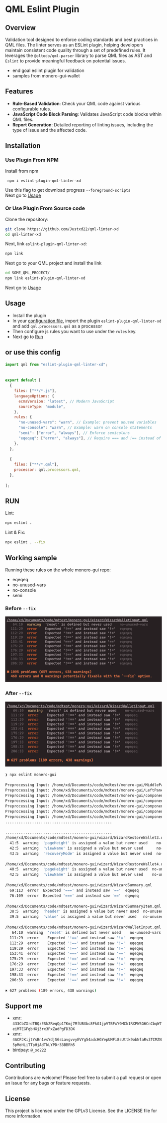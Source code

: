 # QML Eslint Plugin

## Overview

Validation tool designed to enforce coding standards and best practices in QML files. The linter serves as an ESLint plugin, helping developers maintain consistent code quality through a set of predefined rules. It leverages the `@oltodo/qml-parser` library to parse QML files as AST and `Eslint` to provide meaningful feedback on potential issues.

- end goal eslint plugin for validation
- samples from monero-gui-wallet

## Features

- **Rule-Based Validation**: Check your QML code against various configurable rules.
- **JavaScript Code Block Parsing**: Validates JavaScript code blocks within QML files.
- **Report Generation**: Detailed reporting of linting issues, including the type of issue and the affected code.

## Installation
### Use Plugin From NPM
Install from npm
```sh
 npm i eslint-plugin-qml-linter-xd
```
Use this flag to get download progress `--foreground-scripts`  
Next go to [Usage](#usage)


### Or Use Plugin From Source code

Clone the repository:

```bash
git clone https://github.com/Justxd22/qml-linter-xd
cd qml-linter-xd
```

Next, link `eslint-plugin-qml-linter-xd`:

```sh
npm link
```

Next go to your QML project and install the link
```sh
cd SOME_QML_PROJECT/
npm link eslint-plugin-qml-linter-xd
```
Next go to [Usage](#usage)


## Usage
- Install the plugin
- In your [configuration file](https://eslint.org/docs/latest/use/configure/configuration-files#configuration-file), import the plugin `eslint-plugin-qml-linter-xd` and add `qml.processors.qml` as a processor
- Then configure js rules you want to use under the `rules` key.
- Next go to [Run](#run)

## or use this config


```js
import qml from "eslint-plugin-qml-linter-xd";


export default [
  {
    files: ["**/*.js"],
    languageOptions: {
      ecmaVersion: "latest", // Modern JavaScript
      sourceType: "module",
    },
    rules: {
      "no-unused-vars": "warn", // Example: prevent unused variables
      "no-console": "warn", // Example: warn on console statements
      "semi": ["error", "always"], // Enforce semicolons
      "eqeqeq": ["error", "always"], // Require === and !== instead of == and !=
    },
  },

  {
    files: ["**/*.qml"],
    processor: qml.processors.qml,
  },

];
```
## RUN
Lint:
```sh
npx eslint .
```
Lint & Fix:
```sh
npx eslint . --fix
```

## Working sample
Running these rules on the whole monero-gui repo:
- eqeqeq
- no-unused-vars
- no-console
- semi
### Before `--fix`
![err](.res/err.png)
### After `--fix`
![fixed](.res/fixed.png)

```bash
❯ npx eslint monero-gui

Preprocessing Input: /home/xd/Documents/code/mdtest/monero-gui/MiddlePanel.qml
Preprocessing Input: /home/xd/Documents/code/mdtest/monero-gui/LeftPanel.qml
Preprocessing Input: /home/xd/Documents/code/mdtest/monero-gui/components/AdvancedOptionsItem.qml
Preprocessing Input: /home/xd/Documents/code/mdtest/monero-gui/components/CheckBox.qml
Preprocessing Input: /home/xd/Documents/code/mdtest/monero-gui/components/CheckBox2.qml
Preprocessing Input: /home/xd/Documents/code/mdtest/monero-gui/components/ContextMenu.qml
Preprocessing Input: /home/xd/Documents/code/mdtest/monero-gui/components/ContextMenuItem.qml
................................................

................................................
/home/xd/Documents/code/mdtest/monero-gui/wizard/WizardRestoreWallet3.qml
  41:5  warning  'pageHeight' is assigned a value but never used    no-unused-vars
  42:5  warning  'viewName' is assigned a value but never used      no-unused-vars
  43:5  warning  'recoveryMode' is assigned a value but never used  no-unused-vars

/home/xd/Documents/code/mdtest/monero-gui/wizard/WizardRestoreWallet4.qml
  40:5  warning  'pageHeight' is assigned a value but never used  no-unused-vars
  42:5  warning  'viewName' is assigned a value but never used    no-unused-vars

/home/xd/Documents/code/mdtest/monero-gui/wizard/WizardSummary.qml
  69:113  error  Expected '===' and instead saw '=='  eqeqeq
  76:109  error  Expected '===' and instead saw '=='  eqeqeq

/home/xd/Documents/code/mdtest/monero-gui/wizard/WizardSummaryItem.qml
  38:5  warning  'header' is assigned a value but never used  no-unused-vars
  39:5  warning  'value' is assigned a value but never used   no-unused-vars

/home/xd/Documents/code/mdtest/monero-gui/wizard/WizardWalletInput.qml
   64:10  warning  'reset' is defined but never used    no-unused-vars
  111:29  error    Expected '!==' and instead saw '!='  eqeqeq
  112:29  error    Expected '!==' and instead saw '!='  eqeqeq
  119:29  error    Expected '!==' and instead saw '!='  eqeqeq
  153:41  error    Expected '===' and instead saw '=='  eqeqeq
  175:29  error    Expected '!==' and instead saw '!='  eqeqeq
  176:29  error    Expected '!==' and instead saw '!='  eqeqeq
  197:33  error    Expected '!==' and instead saw '!='  eqeqeq
  198:33  error    Expected '!==' and instead saw '!='  eqeqeq
  206:33  error    Expected '!==' and instead saw '!='  eqeqeq

✖ 627 problems (189 errors, 438 warnings)

```

## Support me

- xmr: `433CbZXrdTBQzESkZReqQp1TKmj7MfUBXbc8FkG1jpVTBFxY9MCk1RXPWSG6CnCbqW7eiMTEGFgbHXj3rx3PxZadPgFD3DX`
- xmr: `4ACPJKijtYsBn1vsYdjS6sLavgvvyEVYg54adcHGYepUMFi8sUttk9obNfaRv3TCMZN5pMeHLiTTpHjAdTkLYPDr33BBRh5`
- birdpay: `@_xd222`

## Contributing
Contributions are welcome! Please feel free to submit a pull request or open an issue for any bugs or feature requests.

## License
This project is licensed under the GPLv3 License. See the LICENSE file for more information.
